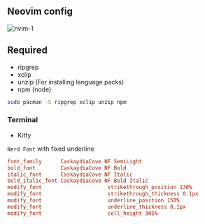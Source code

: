 ## Neovim config

![nvim-1](https://user-images.githubusercontent.com/80513079/216895409-4d7b246c-d7da-4f9e-8680-8f6b60ffa201.png)

## Required
- ripgrep
- xclip
- unzip (For installing language packs)
- npm (node)

```sh
sudo pacman -S ripgrep xclip unzip npm
```

### Terminal

- Kitty

`Nerd Font` with fixed underline

```conf
font_family      CaskaydiaCove NF SemiLight
bold_font        CaskaydiaCove NF Bold
italic_font      CaskaydiaCove NF Italic
bold_italic_font CaskaydiaCove NF Bold Italic
modify_font                     strikethrough_position 130%
modify_font                     strikethrough_thickness 0.1px
modify_font                     underline_position 150%
modify_font                     underline_thickness 0.1px
modify_font                     cell_height 305%
```
